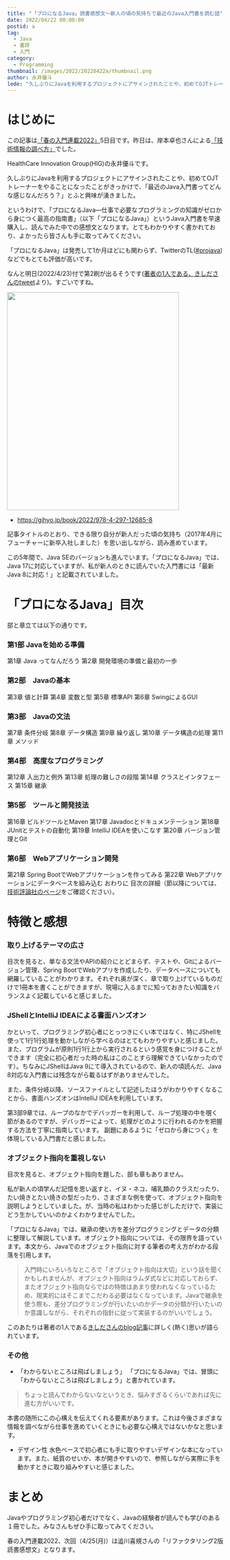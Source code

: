 ```yaml
---
title: "「プロになるJava」読書感想文〜新人の頃の気持ちで最近のJava入門書を読む話"
date: 2022/04/22 00:00:00
postid: a
tag:
  - Java
  - 書評
  - 入門
category:
  - Programming
thumbnail: /images/2022/20220422a/thumbnail.png
author: 永井優斗
lede: "久しぶりにJavaを利用するプロジェクトにアサインされたことや、初めてOJTトレーナーをやることになったことがきっかけで、「最近のJava入門書ってどんな感じなんだろう？」とふと興味が湧きました。というわけで、「プロになるJava―仕事で必要なプログラミングの知識がゼロから身につく最高の指南書」（以下「プロになるJava」）というJava入門書を早速購入し、読んでみた中での感想文となります。"
---
```

# はじめに

この記事は[「春の入門連載2022」](/articles/20220418a/)5日目です。昨日は、岸本卓也さんによる[「技術情報の調べ方」](/articles/20220421a/)でした。

HealthCare Innovation Group(HIG)の永井優斗です。

久しぶりにJavaを利用するプロジェクトにアサインされたことや、初めてOJTトレーナーをやることになったことがきっかけで、「最近のJava入門書ってどんな感じなんだろう？」とふと興味が湧きました。

というわけで、「プロになるJava―仕事で必要なプログラミングの知識がゼロから身につく最高の指南書」（以下「プロになるJava」）というJava入門書を早速購入し、読んでみた中での感想文となります。とてもわかりやすく書かれており、よかったら皆さんも手に取ってみてください。

「プロになるJava」は発売して1か月ほどにも関わらず、TwitterのTL([#projava](https://twitter.com/search?q=%23projava))などでもとても評価が高いです。

なんと明日(2022/4/23)付で第2刷が出るそうです([著者の1人である、きしださんのtweet](https://twitter.com/kis/status/1515520867467337732)より)。すごいですね。

<img src="/images/2022/20220422a/image.png" alt="" width="400" height="507" loading="lazy">

- https://gihyo.jp/book/2022/978-4-297-12685-8

記事タイトルのとおり、できる限り自分が新人だった頃の気持ち（2017年4月にフューチャーに新卒入社しました）を思い出しながら、読み進めています。

この5年間で、Java SEのバージョンも進んでいます。「プロになるJava」では、Java 17に対応していますが、私が新人のときに読んでいた入門書には「最新Java 8に対応！」と記載されていました。

# 「プロになるJava」目次

部と章立ては以下の通りです。

### 第1部 Javaを始める準備

第1章 Java ってなんだろう
第2章 開発環境の準備と最初の一歩

### 第2部　Javaの基本

第3章 値と計算
第4章 変数と型
第5章 標準API
第6章 SwingによるGUI

### 第3部　Javaの文法

第7章 条件分岐
第8章 データ構造
第9章 繰り返し
第10章 データ構造の処理
第11章 メソッド

### 第4部　高度なプログラミング

第12章 入出力と例外
第13章 処理の難しさの段階
第14章 クラスとインタフェース
第15章 継承

### 第5部　ツールと開発技法

第16章 ビルドツールとMaven
第17章 Javadocとドキュメンテーション
第18章 JUnitとテストの自動化
第19章 IntelliJ IDEAを使いこなす
第20章 バージョン管理とGit

### 第6部　Webアプリケーション開発

第21章 Spring BootでWebアプリケーションを作ってみる
第22章 Webアプリケーションにデータベースを組み込む
おわりに
目次の詳細（節以降については、[技術評論社のページ](https://gihyo.jp/book/2022/978-4-297-12685-8)をご確認ください）。

# 特徴と感想

### 取り上げるテーマの広さ

目次を見ると、単なる文法やAPIの紹介にとどまらず、テストや、Gitによるバージョン管理、Spring BootでWebアプリを作成したり、データベースについても網羅していることがわかります。それぞれ奥が深く、章で取り上げているものだけで1冊本を書くことができますが、現場に入るまでに知っておきたい知識をバランスよく記載していると感じました。

### JShellとIntelliJ IDEAによる書面ハンズオン

かといって、プログラミング初心者にとっつきにくい本ではなく、特にJShellを使って1行1行処理を動かしながら学べるのはとてもわかりやすいと感じました。また、プログラムが原則1行1行上から実行されるという感覚を身につけることができます（完全に初心者だった時の私はこのことすら理解できていなかったのです）。ちなみにJShellはJava 9にて導入されているので、新人の頃読んだ、Java 8対応な入門書には残念ながら載るはずがありませんでした。

また、条件分岐以降、ソースファイルとして記述したほうがわかりやすくなることから、書面ハンズオンはIntelliJ IDEAを利用しています。

第3部9章では、ループのなかでデバッガーを利用して、ループ処理の中を覗く節があるのですが、デバッガーによって、処理がどのように行われるのかを把握する方法を丁寧に指南しています。
副題にあるように「ゼロから身につく」を体現している入門書だと感じました。

### オブジェクト指向を重視しない

目次を見ると、オブジェクト指向を題した、部も章もありません。

私が新人の頃学んだ記憶を思い返すと、イヌ・ネコ、哺乳類のクラスだったり、たい焼きとたい焼きの型だったり、さまざまな例を使って、オブジェクト指向を説明しようとしていました。が、当時の私はわかった感じがしただけで、実装にどう生かしていいのかよくわかりませんでした。

「プロになるJava」では、継承の使い方を差分プログラミングとデータの分類に整理して解説しています。オブジェクト指向については、その限界を語っています。本文から、Javaでのオブジェクト指向に対する筆者の考え方がわかる段落を引用します。

>入門時にいろいろなところで「オブジェクト指向は大切」という話を聞くかもしれませんが、オブジェクト指向はラムダ式などに対応しておらず、またオブジェクト指向ならではの特徴はあまり使われなくなっているため、現実的にはそこまでこだわる必要はなくなっています。Javaで継承を使う際も、差分プログラミングが行いたいのかデータの分類が行いたいのか意識しながら、それぞれの指針に従って実装するのがいいでしょう。

このあたりは著者の1人である[きしださんのblog記事](https://nowokay.hatenablog.com/entry/2022/02/28/163436)に詳しく(熱く)思いが語られています。

### その他

- 「わからないところは飛ばしましょう」
「プロになるJava」では、冒頭に「わからないところは飛ばしましょう」と書かれています。

>ちょっと読んでわからないなというとき、悩みすぎるくらいであれば先に進む方がいいです。

 本書の随所にこの心構えを伝えてくれる要素があります。これは今後さまざまな情報を調べながら仕事を進めていくときにも必要な心構えではないかなと思います。

- デザイン性
水色ベースで初心者にも手に取りやすいデザインな本になっています。また、紙質のせいか、本が開きやすいので、参照しながら実際に手を動かすときに取り組みやすいと感じました。

# まとめ

Javaやプログラミング初心者だけでなく、Javaの経験者が読んでも学びのある１冊でした。みなさんもぜひ手に取ってみてください。

春の入門連載2022、次回（4/25(月)）は澁川喜規さんの「リファクタリング2版読書感想文」となります。

